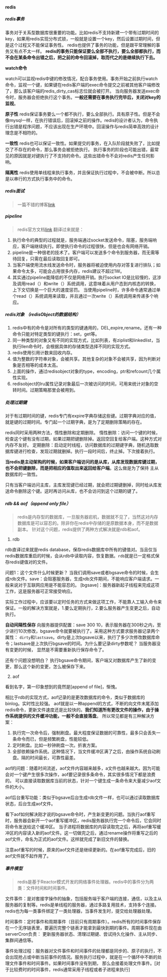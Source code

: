 #### redis

##### redis事务

事务对于关系型数据库很重要的功能。比如redis不支持新建一个带有过期时间的key，如果用redis实现分布式锁，一般就是设置一个key，然后设置过期时间，但是这个过程又不能保证事务性。
redis也提供了事务的功能，但是跟平常理解的事务又有点不太一样。
**redis的事务只能保证要么全部不执行，要么全部都执行，而不会在某条命令出错之后，把之前的命令回滚掉，取而代之的是继续执行下去。**

**watch命令**

watch可以监视redis中键的修改情况，配合事务使用。事务开始之前执行watch命令，监视一个键，如果键在redis客户端的exec命令提交之前被其他客户端修改了，那么该客户端的redis_dirty_cas标志位就会被打开。
当向服务器发送exec命令时，服务器会拒绝执行这个事务。**一般还需要在事务执行完毕后，关闭对key的监视**。

**原子性**
redis保证事务要么一个都不执行，要么全部执行。具有原子性。但是不会像mysql一样，在执行错误后，回滚掉之前的操作。redis的设计者认为，命令执行出错是程序问题，不应该出现在生产环境中。回滚操作与redis简单高效的设计理念是不相符的。

**一致性**
redis也可以保证一致性。如果提交的事务，在入队阶段就失败了，比如提交了不存在的命令，那么事务会被拒绝执行。
执行事务的阶段也可能出错，最常见的原因就是对键执行了不支持的命令。这些出错命令不会对redis产生任何影响。

**隔离性**
redis使用单线程来执行事务，并且保证执行过程中，不会被中断。所以总是以串行的方式执行事务中的命令。

##### redis面试
> 一篇不错的博客[link](https://www.cnblogs.com/Survivalist/p/8119891.html)

##### pipeline

> redis官方文档[link](https://redis.io/topics/pipelining) 翻译过来就是：

1. 执行命令的典型的过程就是，服务端通过socket发送命令，阻塞，服务端响应，客户端继续执行。即使执行命令的过程很快，但是也会有网络开销。
2. pipeline是一种很老的技术了。客户端可以发送多个命令到服务器，而无需等待回复，只需在最后读取回复即可。
3. 当客户端使用流水线发送命令时，服务器将被迫使用内存对答复进行排队；如果命令太多，可能会占用很多内存，redis建议不超过1W。
4. 其实通过pipeline能降低的不仅是网络开销。执行socket IO是比较慢的，这涉及调用read（）和write（）系统调用，这意味着从用户态到内核态的转换，上下文切换是一个巨大的速度惩罚。
当使用pipeline时，许多命令通常通过单个read（）系统调用来读取，并且通过一次write（）系统调用来传递多个响应。

##### redis对象 （redisObject的数据结构）
1. redis中有的命令是对所有的类型的键通用的，DEL,expire,rename。还有一种命令只能对特定类型的键执行：set，get等。
2. 同一种类型的对象又有不同的实现方式，比如列表，有ziplist和linkedlist，当执行llen命令时，会根据具体的存储类型选择不同的实现方式。
3. redis使用引用计数来回收内存。
4. 值为整数的字符串对象，会被共享。其他复杂的对象不会被共享，因为判断对象是否相等的成本太高。
5. 上面的操作，通过redisobject对象的type，encoding，ptr和refcount几个属性实现。
6. redisobject的lru属性记录对象最后一次被访问的时间，可用来统计对象的空转时间。过期策略那里会被用到。

##### 处理过期键

对于有过期时间的键，redis专门有expire字典存储这些键。过期字典对应的值，就是键的过期时间。专门起一个过期字典，是为了定期删除策略的存在。

redis同时采用两种方法，惰性删除和定期删除。
惰性删除：访问一个键的时候，检查这个键有没有过期，如果过期把键删除掉。返回空回复给客户端。这种方式对内存不友好。
定期删除：启动定时线程，访问数据库的过期键字典，随机选取数据库键进行检查，发现过期就删掉。执行一段时间后，终止掉。下次接着执行。

**当redis是主动架构的时候，如果客户端访问的是从库，从库发现数据库键过期，也不会把键删除，而是把相应的值取出来返回给客户端**。这么做是为了保持
主从数据库的一致性。

只有当客户端访问主库，主库发现键已经过期，就会把过期键删掉，同时给从库发送命令删除这个键。这时再访问从库，也不会访问到这个过期的键了。

##### rdb && aof（append only file）

> redis是内存型的数据库，一旦服务器宕机，数据就不见了，当然这对内存数据库是可以容忍的。除非你在redis中存储的是原数据本身，而不是数据副本。
  针对这个问题，redis提供了两种方式解决就是rdb和aof。

1. rdb

rdb直译过来就是redis database，保存redis数据库中所有的键值对。当且仅当redis数据库重启的时候，会从rdb中读取内容，恢复数据。`rdb`就是已一定格式保存redis键值对的文件。

问题1：这个文件什么时候更新？
当我们调用save或者bgsave命令的时候，会生成rdb文件。save：会阻塞服务器，生成rdb文件期间，不能响应客户端请求。一般来说对于互联网应用是不能容忍的。
[bgsave]：服务器新起子线程来完成这项工作，这是服务器可正常接受响应。

实际工作过程中，应该要以定时任务的方式来做这项工作，不能靠人工输入命令来保证。一般的解决方案就是，1.要么定期执行，2.要么服务器产生变更之后，自动执行。

**自动间隔性保存**
向服务器提供配置：save 300 10，表示服务器在300秒之内，至少进行10次修改，bgsave命令就要被执行了。采用这种方式要求服务器记录两个属性：
`dirty`和`lastsave`。dirty是上次bgsave以来，执行了多少次修改数据库命令；lastsave是上次执行bgsave的时间。为什么要记录dirty参数呢？
当服务器没有变更的时候， 显然是不需要重新执行保存命令了。

还有个问题没想明白？ 执行bgsave命令期间，客户端又对数据库产生了新的变更，那么这个新的变更，怎么被保存下来。

2. aof

看到名字，第一印象想到的竟然是[append of file]，惭愧。

相比于rdb的实现方式，aof记录的是更改数据库的命令，类似于数据库的binlog。实时性比较强。
aof就是以一种append的方式，不断的向文件末尾添加redis命令，更新文件速度还是比较快的。**我们知道所有更改文件的操作，由于操作系统提供的文件缓冲功能，一般不会直接落盘**。
所以常见都是有三种解决方案：

1. 执行完一次命令后，强制刷盘。最大程度保证数据的可靠性，最多只会丢失一条命令而已，但是频繁刷盘，性能较低。
2. 定时刷盘。比如一秒钟刷盘一次。折衷方案。
3. 全部依赖操作系统。这种情况下，当文件缓冲区满了之后，由操作系统自动刷盘。隔的时间最长，可靠性最差。

aof的问题：随着时间流逝，aof文件内容越来越多，a文件也越来越大。因为可能会对一个键产生很多次操作，aof要记录很多条命令，其实很多情况下都是浪费的。
可以直接读取数据库当前的状态，针对一个键生成一条命令来大量减少aof文件的大小。

aof后台重写功能：类似于bgsave后台生成rdb文件一样，也可以通过读取数据库状态，后台生成aof文件。

看下aof如何解决刚才说的bgsave命令时，产生新变更的问题。当执行aof重写时，服务器会新开一个aof重写缓冲区，redis服务器执行完一个命令后，它会同时将命令发送给这个缓冲区。
当子进程将数据库的内容读取完之后，再将aof重写缓冲区的内容读入新的aof文件。这一切做完之后，通过rename操作将重写之后的aof文件，命名为正式的aof文件。这样就完成了新旧文件的替换。

注意aof重写的时候，原来的aof文件还是继续更新的。在aof重写完成后，旧的aof文件就不起作用了。

##### 事件模型
> redis是基于Reactor模式开发的网络事件处理器。redis中的事件分为两类：文件时间和时间事件。

文件事件：是对套接字操作的抽象，包括服务端于客户端的连接，通信，以及主从服务器的复制等。redis是单线程的服务器，通过多路复用技术，支持多个连接。
redis也为每一类事件绑定了一类处理器，当事件发生时，提交给处理器处理。

时间事件：定时事件和周期事件（目前只有周期事件）。redis所有的时间事件保存在一个无序链表里，要遍历完整个链表才能拿到最快到期的事件。周期事件现在由serverCron负责：
更新服务器状态、清理过期键、尝试持久化操作、主从同步、集群间通信等。

事件处理过程：服务器对文件事件和时间事件的处理都是同步的、原子的执行，不会出现抢占或中断当前事件的情况。服务执行过程中，就是在一个循环中不断的处理文件事件和时间事件。如果时间事件没有到期，
那么会接着处理文件事件。[对于比较费时的时间事件，redis通常采用子线程或者子进程来执行]